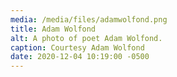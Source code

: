 ```yaml
---
media: /media/files/adamwolfond.png
title: Adam Wolfond
alt: A photo of poet Adam Wolfond.
caption: Courtesy Adam Wolfond
date: 2020-12-04 10:19:00 -0500
---
```

